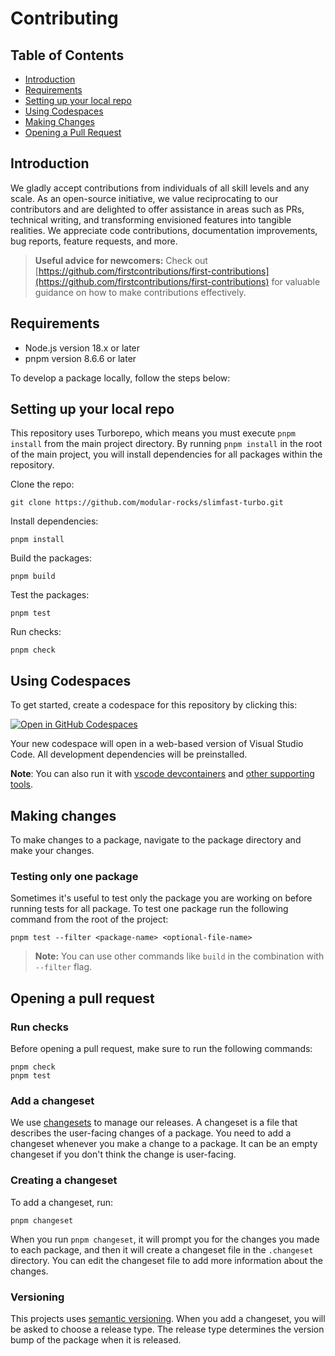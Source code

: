 # Contributing

## Table of Contents

- [Introduction](#introduction)
- [Requirements](#requirements)
- [Setting up your local repo](#setting-up-your-local-repo)
- [Using Codespaces](#using-codespaces)
- [Making Changes](#making-changes)
- [Opening a Pull Request](#opening-a-pull-request)

## Introduction

We gladly accept contributions from individuals of all skill levels and any scale. As an open-source initiative, we value reciprocating to our contributors and are delighted to offer assistance in areas such as PRs, technical writing, and transforming envisioned features into tangible realities. We appreciate code contributions, documentation improvements, bug reports, feature requests, and more.

> **Useful advice for newcomers:**
> Check out [https://github.com/firstcontributions/first-contributions](https://github.com/firstcontributions/first-contributions) for valuable guidance on how to make contributions effectively.

## Requirements

- Node.js version 18.x or later
- pnpm version 8.6.6 or later

To develop a package locally, follow the steps below:

## Setting up your local repo

This repository uses Turborepo, which means you must execute `pnpm install` from the main project directory. By running `pnpm install` in the root of the main project, you will install dependencies for all packages within the repository.

Clone the repo:

```
git clone https://github.com/modular-rocks/slimfast-turbo.git
```

Install dependencies:

```
pnpm install

```

Build the packages:

```
pnpm build
```

Test the packages:

```
pnpm test
```

Run checks:

```
pnpm check
```

## Using Codespaces

To get started, create a codespace for this repository by clicking this:

[![Open in GitHub Codespaces](https://github.com/codespaces/badge.svg)](https://codespaces.new/modular-rocks/slimfast-turbo)

Your new codespace will open in a web-based version of Visual Studio Code. All development dependencies will be preinstalled.

**Note**: You can also run it with [vscode devcontainers](https://code.visualstudio.com/docs/devcontainers/containers) and [other supporting tools](https://containers.dev/supporting).

## Making changes

To make changes to a package, navigate to the package directory and make your changes.

### Testing only one package

Sometimes it's useful to test only the package you are working on before running tests for all package. To test one package run the following command from the root of the project:

```
pnpm test --filter <package-name> <optional-file-name>
```

> **Note:** You can use other commands like `build` in the combination with `--filter` flag.

## Opening a pull request

### Run checks

Before opening a pull request, make sure to run the following commands:

```
pnpm check
pnpm test
```

### Add a changeset

We use [changesets](https://github.com/changesets/changesets) to manage our releases. A changeset is a file that describes the user-facing changes of a package. You need to add a changeset whenever you make a change to a package. It can be an empty changeset if you don't think the change is user-facing.

### Creating a changeset

To add a changeset, run:

```
pnpm changeset
```

When you run `pnpm changeset`, it will prompt you for the changes you made to each package, and then it will create a changeset file in the `.changeset` directory. You can edit the changeset file to add more information about the changes.

### Versioning

This projects uses [semantic versioning](https://semver.org/). When you add a changeset, you will be asked to choose a release type. The release type determines the version bump of the package when it is released.
